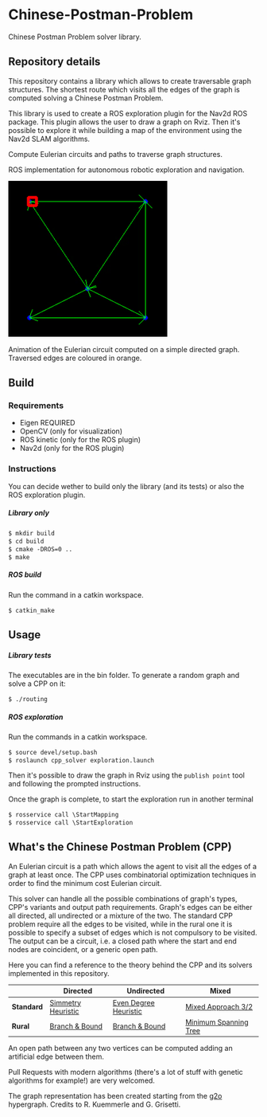 # Chinese-Postman-Problem
Chinese Postman Problem solver library.

## Repository details

This repository contains a library which allows to create traversable graph structures.
The shortest route which visits all the edges of the graph is computed solving a Chinese Postman Problem.

This library is used to create a ROS exploration plugin for the Nav2d ROS package.
This plugin allows the user to draw a graph on Rviz.
Then it's possible to explore it while building a map of the environment using the Nav2d SLAM algorithms.

Compute Eulerian circuits and paths to traverse graph structures.

ROS implementation for autonomous robotic exploration and navigation.


![eulerian circuit animation](https://github.com/alsora/chinese-postman-problem/blob/master/routing.gif)

Animation of the Eulerian circuit computed on a simple directed graph.
Traversed edges are coloured in orange.



## Build

### Requirements

 - Eigen REQUIRED
 - OpenCV (only for visualization)
 - ROS kinetic (only for the ROS plugin)
 - Nav2d (only for the ROS plugin)

### Instructions

You can decide wether to build only the library (and its tests) or also the ROS exploration plugin.

##### Library only

    $ mkdir build
    $ cd build
    $ cmake -DROS=0 ..
    $ make 

##### ROS build

Run the command in a catkin workspace.

    $ catkin_make

## Usage

##### Library tests

The executables are in the bin folder.
To generate a random graph and solve a CPP on it:

    $ ./routing

##### ROS exploration

Run the commands in a catkin workspace.

    $ source devel/setup.bash
    $ roslaunch cpp_solver exploration.launch

Then it's possible to draw the graph in Rviz using the `publish point` tool and following the prompted instructions.

Once the graph is complete, to start the exploration run in another terminal

    $ rosservice call \StartMapping
    $ rosservice call \StartExploration




## What's the Chinese Postman Problem (CPP)


An Eulerian circuit is a path which allows the agent to visit all the edges of a graph at least once.
The CPP uses combinatorial optimization techniques in order to find the minimum cost Eulerian circuit.

This solver can handle all the possible combinations of graph's types, CPP's variants and output path requirements. 
Graph's edges can be either all directed, all undirected or a mixture of the two.
The standard CPP problem require all the edges to be visited, while in the rural one it is possible to specify a subset of edges which is not compulsory to be visited.
The output can be a circuit, i.e. a closed path where the start and end nodes are coincident, or a generic open path.

Here you can find a reference to the theory behind the CPP and its solvers implemented in this repository.

|   | Directed | Undirected | Mixed |
| ------------- | ------------- | ------------- |------------- |
| **Standard**  | [Simmetry Heuristic](https://www3.cs.stonybrook.edu/~algorith/implement/cpp/distrib/SPAEcpp.pdf) | [Even Degree Heuristic](http://web.mit.edu/urban_or_book/www/book/chapter6/6.4.2.html) | [Mixed Approach 3/2](https://pdfs.semanticscholar.org/bbbe/3546347a4a15cb6b51a6fbaf6cec4cc1ad17.pdf)|
| **Rural**  | [Branch & Bound](http://www.roboticsproceedings.org/rss06/p21.pdf)  | [Branch & Bound](http://www.roboticsproceedings.org/rss06/p21.pdf) | [Minimum Spanning Tree](https://www.ri.cmu.edu/pub_files/2011/8/thesis_xu.pdf)|

An open path between any two vertices can be computed adding an artificial edge between them.

Pull Requests with modern algorithms (there's a lot of stuff with genetic algorithms for example!) are very welcomed.


The graph representation has been created starting from the [g2o](https://github.com/RainerKuemmerle/g2o) hypergraph. Credits to R. Kuemmerle and G. Grisetti.

